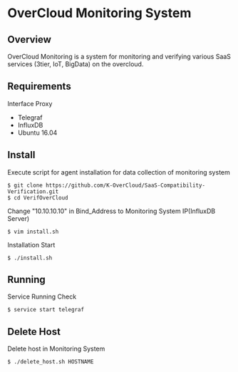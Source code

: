 # OverCloud Monitoring System

## Overview ##
OverCloud Monitoring is a system for monitoring and verifying various SaaS services (3tier, IoT, BigData) on the overcloud.

## Requirements
Interface Proxy

* Telegraf
* InfluxDB
* Ubuntu 16.04

## Install
Execute script for agent installation for data collection of monitoring system

```
$ git clone https://github.com/K-OverCloud/SaaS-Compatibility-Verification.git
$ cd VerifOverCloud
```

Change "10.10.10.10" in Bind_Address to Monitoring System IP(InfluxDB Server)
```
$ vim install.sh
```

Installation Start
```
$ ./install.sh
```

## Running
Service Running Check
```
$ service start telegraf
```

## Delete Host
Delete host in Monitoring System
```
$ ./delete_host.sh HOSTNAME
```
